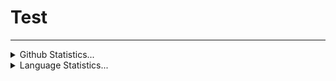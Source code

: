 # Test
<hr>
<details>
  <summary>Github Statistics...</summary>
    <p allign="center">
      <img src="https://github-readme-stats.vercel.app/api?username=NortonV&theme=dark" allign = "center">
    </p>
</details>
<details>
  <summary>Language Statistics...</summary>
    <p allign="center">
      <img src="https://wakatime.com/share/@b378d2d4-52d5-4f37-bf7f-f9b557a02c75/f3354a9f-4ea5-4d7a-bcbd-ae11282c61e7.svg" style="width:500px;">
    </p>
</details>


  
